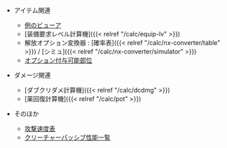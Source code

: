 * アイテム関連
  * [例のビューア](https://rsvzuiun.github.io/rs-item-viewer/)
  * [装備要求レベル計算機]({{< relref "/calc/equip-lv" >}})
  * 解放オプション変換器 : [確率表]({{< relref "/calc/nx-converter/table" >}}) / [シミュ]({{< relref "/calc/nx-converter/simulator" >}})
  * [オプション付与可能部位](https://docs.google.com/spreadsheets/d/1QZ3CZSsYtcK-LsFyYl1FheEvL4QBL28ATxgZk2f_244/edit?usp=sharing)

* ダメージ関連
  * [ダブクリダメ計算機]({{< relref "/calc/dcdmg" >}})
  * [薬回復計算機]({{< relref "/calc/pot" >}})

* そのほか
  * [攻撃速度表](https://docs.google.com/spreadsheets/d/1G9yzK6KYLXdabwJRfoUMCWbTkjJc8dWIoyeTRE9KnG8/edit?usp=drive_link)
  * [クリーチャーパッシブ性能一覧](https://docs.google.com/spreadsheets/d/1BgRAY4vW9yzveouQfJC1R3tRRIxb43qmMat3fR0KzRc/edit?usp=drive_link)
